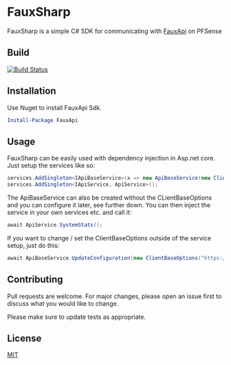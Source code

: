 # FauxSharp

FauxSharp is a simple C# SDK for communicating with [FauxApi](https://github.com/ndejong/pfsense_fauxapi) on PFSense

## Build
[![Build Status](https://travis-ci.org/teriansilva/FauxSharp.svg?branch=master)](https://travis-ci.org/teriansilva/FauxSharp)

## Installation

Use Nuget to install FauxApi Sdk.

```powershell
Install-Package FauxApi
```

## Usage
FauxSharp can be easily used with dependency injection in Asp.net core. Just setup the services like so:
```csharp
services.AddSingleton<IApiBaseService>(x => new ApiBaseService(new ClientBaseOptions("https://pfsense_fauxapi_host","apikey","apisecret",false,true)));
services.AddSingleton<IApiService, ApiService>();
```
The ApiBaseService can also be created without the CLientBaseOptions and you can configure it later, see further down.
You can then inject the service in your own services etc. and call it:
```csharp
await ApiService.SystemStats();
```
If you want to change / set the ClientBaseOptions outside of the service setup, just do this:
```csharp
await ApiBaseService.UpdateConfiguration(new ClientBaseOptions("https://pfsense_fauxapi_host2","apikey2","apisecret2",false,true));
```

## Contributing
Pull requests are welcome. For major changes, please open an issue first to discuss what you would like to change.

Please make sure to update tests as appropriate.

## License
[MIT](https://choosealicense.com/licenses/mit/)

